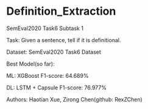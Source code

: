 # Definition_Extraction

SemEval2020 Task6 Subtask 1

Task: Given a sentence, tell if it is definitional.

Dataset: SemEval2020 Task6 Dataset

Best Model(so far): 

ML: XGBoost F1-score: 64.689%

DL: LSTM + Capsule F1-score: 76.977%

Authors: Haotian Xue, Zirong Chen(github: RexZChen)
